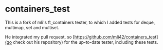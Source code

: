 # containers_test

This is a fork of mli's ft_containers tester, to which I added tests for deque, multimap, set and multiset.

He integrated my pull request, so [https://github.com/mli42/containers_test](go check out his repository) for the up-to-date tester, including these tests.

